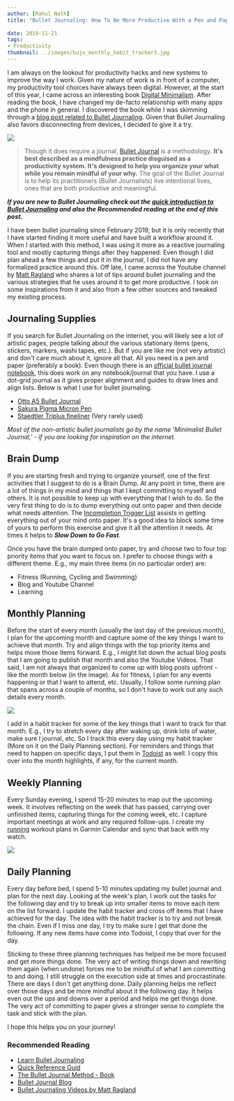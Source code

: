 ```yaml
---
author: [Rahul Nath]
title: "Bullet Journaling: How To Be More Productive With a Pen and Paper System"
  
date: 2019-11-21
tags:
- Productivity
thumbnail: ../images/bujo_monthly_habit_tracker3.jpg
---
```


I am always on the lookout for productivity hacks and new systems to improve the way I work. Given my nature of work is in front of a computer, my productivity tool choices have always been digital. However, at the start of this year, I came across an interesting book [Digital Minimalism](https://www.rahulpnath.com/blog/digital-minimalism/). After reading the book, I have changed my de-facto relationship with many apps and the phone in general. I discovered the book while I was skimming through a [blog post related to Bullet Journaling](https://bulletjournal.com/blogs/bulletjournalist/book-log). Given that Bullet Journaling also favors disconnecting from devices, I decided to give it a try.

![](../images/bujo_monthly_habit_tracker3.jpg)

> Though it does require a journal, [Bullet Journal](https://bulletjournal.com/pages/about) is a methodology. **It's best described as a mindfulness practice disguised as a productivity system. It's designed to help you organize your what while you remain mindful of your why.** The goal of the Bullet Journal is to help its practitioners (Bullet Journalists) live intentional lives, ones that are both productive and meaningful.

***If you are new to Bullet Journaling check out the [quick introduction to Bullet Journaling](https://bulletjournal.com/pages/learn) and also the Recommended reading at the end of this post.***

I have been bullet journaling since February 2019, but it is only recently that I have started finding it more useful and have built a workflow around it. When I started with this method, I was using it more as a reactive journaling tool and mostly capturing things after they happened. Even though I did plan ahead a few things and put it in the journal, I did not have any formalized practice around this. Off late, I came across the Youtube channel by [Matt Ragland](https://www.youtube.com/channel/UCLH7F4dM2fNtxy_Hr1Gtq0Q) who shares a lot of tips around bullet journaling and the various strategies that he uses around it to get more productive. I took on some inspirations from it and also from a few other sources and tweaked my existing process.

## Journaling Supplies

If you search for Bullet Journaling on the internet, you will likely see a lot of artistic pages, people talking about the various stationary items (pens, stickers, markers, washi tapes, etc.). But if you are like me (not very artistic) and don't care much about it, ignore all that. All you need is a pen and paper (preferably a book). Even though there is an [official bullet journal notebook](https://bulletjournal.com/products/notebook), this does work on any notebook/journal that you have. I use a dot-grid journal as it gives proper alignment and guides to draw lines and align lists. Below is what I use for bullet journaling.

- [Otto A5 Bullet Journal](https://www.officeworks.com.au/shop/officeworks/p/otto-a5-bullet-journal-240-page-black-fbp9909)
- [Sakura Pigma Micron Pen](https://www.pigmamicron.com/)
- [Staedtler Triplus fineliner](https://www.staedtler.com.au/en/products/ink-writing-instruments/fineliners/triplus-fineliner-334-triangular-fineliner/) (Very rarely used)

*Most of the non-artistic bullet journalists go by the name 'Minimalist Bullet Journal,' - if you are looking for inspiration on the internet.*

## Brain Dump
If you are starting fresh and trying to organize yourself, one of the first activities that I suggest to do is a Brain Dump. At any point in time, there are a lot of things in my mind and things that I kept committing to myself and others. It is not possible to keep up with everything that I wish to do. So the very first thing to do is to dump everything out onto paper and then decide what needs attention. The [Incompletion Trigger List](http://gettingthingsdone.com/wp-content/uploads/2014/10/Mind_Sweep_Trigger_List.pdf) assists in getting everything out of your mind onto paper. It's a good idea to block some time of yours to perform this exercise and give it all the attention it needs. At times it helps to ***Slow Down to Go Fast***.

Once you have the brain dumped onto paper, try and choose two to four top priority items that you want to focus on.  I prefer to choose things with a different theme. E.g., my main three items (in no particular order) are:

- Fitness (Running, Cycling and Swimming)
- Blog and Youtube Channel
- Learning

## Monthly Planning

Before the start of every month (usually the last day of the previous month), I plan for the upcoming month and capture some of the key things I want to achieve that month. Try and align things with the top priority items and helps move those items forward. E.g., I might list down the actual blog posts that I am going to publish that month and also the Youtube Videos. That said, I am not always that organized to come up with blog posts upfront - like the month below (in the image). As for fitness, I plan for any events happening or that I want to attend, etc. Usually, I follow some running plan that spans across a couple of months, so I don't have to work out any such details every month.

![](../images/bujo_monthly_habit_tracker.jpg)

I add in a habit tracker for some of the key things that I want to track for that month. E.g., I try to stretch every day after waking up, drink lots of water, make sure I journal, etc. So I track this every day using my habit tracker (More on it on the Daily Planning section). For reminders and things that need to happen on specific days, I put them in [Todoist](https://www.rahulpnath.com/blog/todoist-manage-your-todo-list/) as well. I copy this over into the month highlights, if any, for the current month.

## Weekly Planning

Every Sunday evening, I spend 15-20 minutes to map out the upcoming week. It involves reflecting on the week that has passed, carrying over unfinished items, capturing things for the coming week, etc. I capture important meetings at work and any required follow-ups. I create my [running](https://www.rahulpnath.com/blog/three_months_to_a_half_marathon/) workout plans in Garmin Calendar and sync that back with my watch. 

![](../images/bujo_weekly_planning.jpg)

## Daily Planning

Every day before bed, I spend 5-10 minutes updating my bullet journal and plan for the next day. Looking at the week's plan, I work out the tasks for the following day and try to break up into smaller items to move each item on the list forward. I update the habit tracker and cross off items that I have achieved for the day. The idea with the habit tracker is to try and not break the chain. Even if I miss one day, I try to make sure I get that done the following. If any new items have come into Todoist, I copy that over for the day.

Sticking to these three planning techniques has helped me be more focused and get more things done. The very act of writing things down and rewriting them again (when undone) forces me to be mindful of what I am committing to and doing. I still struggle on the execution side at times and procrastinate. There are days I don't get anything done. Daily planning helps me reflect over those days and be more mindful about it the following day. It helps even out the ups and downs over a period and helps me get things done. The very act of committing to paper gives a stronger sense to complete the task and stick with the plan.

I hope this helps you on your journey!

### Recommended Reading

- [Learn Bullet Journaling](https://bulletjournal.com/pages/learn)
- [Quick Reference Guid](https://bulletjournal.com/pages/reference-guide)
- [The Bullet Journal Method - Book](https://www.goodreads.com/book/show/39071691-the-bullet-journal-method)
- [Bullet Journal Blog](https://bulletjournal.com/blogs/bulletjournalist)
- [Bullet Journaling Videos by Matt Ragland](https://www.youtube.com/channel/UCLH7F4dM2fNtxy_Hr1Gtq0Q)